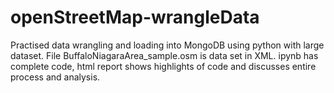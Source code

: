 # openStreetMap-wrangleData
Practised data wrangling and loading into MongoDB using python with large dataset.
File BuffaloNiagaraArea_sample.osm is data set in XML. 
ipynb has complete code, html report shows highlights of code and discusses entire process and analysis.

